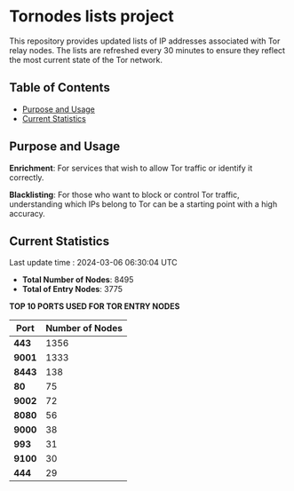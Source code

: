 # Tornodes lists project

This repository provides updated lists of IP addresses associated with Tor relay nodes. The lists are refreshed every 30 minutes to ensure they reflect the most current state of the Tor network.

## Table of Contents

- [Purpose and Usage](#purpose-and-usage)
- [Current Statistics](#current-statistics)


## Purpose and Usage

**Enrichment**: For services that wish to allow Tor traffic or identify it correctly.

**Blacklisting**: For those who want to block or control Tor traffic, understanding which IPs belong to Tor can be a starting point with a high accuracy.

## Current Statistics

Last update time : 2024-03-06 06:30:04 UTC

- **Total Number of Nodes**: 8495
- **Total of Entry Nodes**: 3775

**TOP 10 PORTS USED FOR TOR ENTRY NODES**

| **Port** | **Number of Nodes** |
|------|-----------------|
| **443**   | 1356  |
| **9001**   | 1333  |
| **8443**   | 138  |
| **80**   | 75  |
| **9002**   | 72  |
| **8080**   | 56  |
| **9000**   | 38  |
| **993**   | 31  |
| **9100**   | 30  |
| **444**   | 29  |

